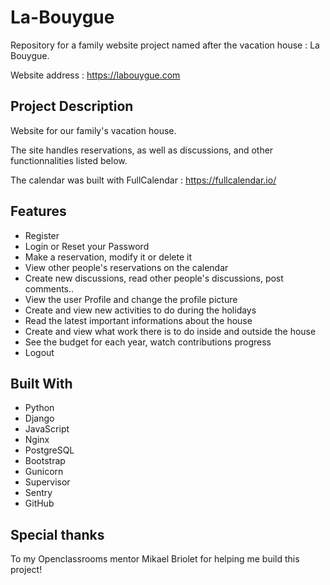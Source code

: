 # La-Bouygue
Repository for a family website project named after the vacation house : La Bouygue.

Website address : https://labouygue.com

## Project Description
Website for our family's vacation house.

The site handles reservations, as well as discussions, and other functionnalities listed below.

The calendar was built with FullCalendar : https://fullcalendar.io/

## Features
* Register
* Login or Reset your Password
* Make a reservation, modify it or delete it
* View other people's reservations on the calendar
* Create new discussions, read other people's discussions, post comments..
* View the user Profile and change the profile picture
* Create and view new activities to do during the holidays
* Read the latest important informations about the house
* Create and view what work there is to do inside and outside the house
* See the budget for each year, watch contributions progress
* Logout

## Built With
* Python
* Django
* JavaScript
* Nginx
* PostgreSQL
* Bootstrap
* Gunicorn
* Supervisor
* Sentry
* GitHub

## Special thanks
To my Openclassrooms mentor Mikael Briolet for helping me build this project!
